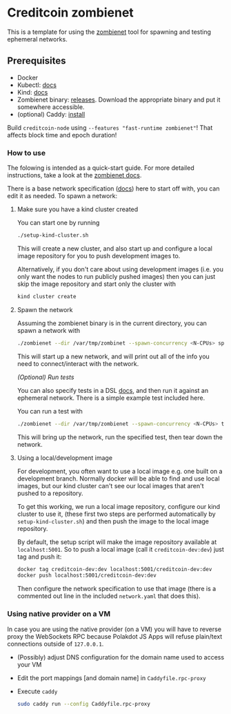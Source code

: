 # Creditcoin zombienet

This is a template for using the [zombienet](https://github.com/paritytech/zombienet) tool for spawning and testing
ephemeral networks.

## Prerequisites

- Docker
- Kubectl: [docs](https://kubernetes.io/releases/download/#kubectl)
- Kind: [docs](https://kind.sigs.k8s.io/docs/user/quick-start/#installation)
- Zombienet binary: [releases](https://github.com/paritytech/zombienet/releases). Download the appropriate binary and put it somewhere accessible.
- (optional) Caddy: [install](https://caddyserver.com/docs/install)

Build `creditcoin-node` using `--features "fast-runtime zombienet"`!
That affects block time and epoch duration!

### How to use

The folowing is intended as a quick-start guide.
For more detailed instructions, take a look at the [zombienet docs](https://paritytech.github.io/zombienet/intro.html).

There is a base network specification ([docs](https://paritytech.github.io/zombienet/network-definition-spec.html)) here to start off with, you can edit it as needed. To spawn a network:

1. Make sure you have a kind cluster created

   You can start one by running

   ```bash
   ./setup-kind-cluster.sh
   ```

   This will create a new cluster, and also start up and configure a local
   image repository for you to push development images to.

   Alternatively, if you don't care about using development images (i.e. you
   only want the nodes to run publicly pushed images) then you can just skip the image repository and start only the cluster with

   ```bash
   kind cluster create
   ```

2. Spawn the network

   Assuming the zombienet binary is in the current directory, you can
   spawn a network with

   ```bash
   ./zombienet --dir /var/tmp/zombinet --spawn-concurrency <N-CPUs> spawn network.yaml
   ```

   This will start up a new network, and will print out all of the info
   you need to connect/interact with the network.

   _(Optional) Run tests_

   You can also specify tests in a DSL [docs](https://paritytech.github.io/zombienet/cli/test-dsl-definition-spec.html), and then run it against
   an ephemeral network. There is a simple example test included here.

   You can run a test with

   ```bash
   ./zombienet --dir /var/tmp/zombienet --spawn-concurrency <N-CPUs> test ./tests/test.zndsl
   ```

   This will bring up the network, run the specified test, then
   tear down the network.

3. Using a local/development image

   For development, you often want to use a local image e.g. one
   built on a development branch. Normally docker will be able to find
   and use local images, but our kind cluster can't see our local images
   that aren't pushed to a repository.

   To get this working, we run a local image repository, configure our kind
   cluster to use it, (these first two steps are performed automatically
   by `setup-kind-cluster.sh`) and then push the image to the local image repository.

   By default, the setup script will make the image repository available at
   `localhost:5001`. So to push a local image (call it `creditcoin-dev:dev`) just
   tag and push it:

   ```bash
   docker tag creditcoin-dev:dev localhost:5001/creditcoin-dev:dev
   docker push localhost:5001/creditcoin-dev:dev
   ```

   Then configure the network specification to use that image
   (there is a commented out line in the included `network.yaml` that does this).

### Using native provider on a VM

In case you are using the native provider (on a VM) you will have to reverse proxy the
WebSockets RPC because Polakdot JS Apps will refuse plain/text connections outside of
`127.0.0.1`.

- (Possibly) adjust DNS configuration for the domain name used to access your VM
- Edit the port mappings [and domain name] in `Caddyfile.rpc-proxy`
- Execute `caddy`

  ```bash
  sudo caddy run --config Caddyfile.rpc-proxy
  ```
